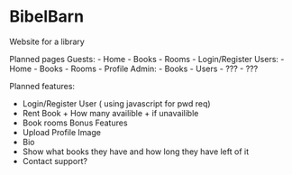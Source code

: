 # BibelBarn
Website for a library

Planned pages
    Guests:
    -   Home
    -   Books
    -   Rooms
    -   Login/Register
    Users:
    -   Home
    -   Books
    -   Rooms
    -   Profile
    Admin:
    - Books
    - Users
    - ???
    - ???



Planned features:
- Login/Register User ( using javascript for pwd req)
- Rent Book + How many availible + if unavailible
- Book rooms
Bonus Features
- Upload Profile Image
- Bio
- Show what books they have and how long they have left of it
- Contact support?